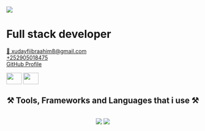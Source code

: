 <p align="left">
<h1 align='left'></h1>
<h1 align="left">
 <img src="https://readme-typing-svg.herokuapp.com/?font=Righteous&size=50&center=true&vCenter=true&width=500&height=70&duration=3000&lines=Hi+There!+👋;+I'm+Hudayfi+Ibraahim!;" />
</h1>
<h1> Full stack developer </h1> 
</p>
<p>
 <a href='mailto:xudayfiibraahim8@gmail.com'>🔗 xudayfiibraahim8@gmail.com</a> </br>
 <a href='tel:+252905018475'>+252905018475</a> </br>
 <a href='https://github.com/xudayfiIbra'>GitHub Profile</a> </br>
</p>

<p >
<a href="https://instagram.com/caaqil_bl" target="blank"><img align="center" src="https://raw.githubusercontent.com/rahuldkjain/github-profile-readme-generator/master/src/images/icons/Social/instagram.svg" alt="" height="30" width="40" /></a>
<a href="https://www.facebook.com/profile.php?id=100040152761217" target="blank"><img align="center" src="https://raw.githubusercontent.com/rahuldkjain/github-profile-readme-generator/master/src/images/icons/Social/facebook.svg" alt="" height="30" width="40" /></a>

<h2 align="center">⚒️ Tools, Frameworks and Languages that i use ⚒️</h2>
<br/>
<div align="center">
    <img src="https://skillicons.dev/icons?i=python,django,react,typescript,bootstrap,tailwindcss,html,css,vscode,github,figma,git" />
    <img src="https://skillicons.dev/icons?i=javascript,java,mysql,dart,flutter,linux,notion,vite" /><br>
</div>

<br/>

<p align="center"> <img src="https://komarev.com/ghpvc/?username=xudayfiibra&label=Profile%20views&color=0e78b6&style=circle" alt="" /> </p>

<p align="center"> <a href="https://twitter.com/XudayfiBaari" target="blank"><img src="https://img.shields.io/twitter/follow/XudayfiBaari?logo=twitter&style=for-the-badge" alt="" /></a> </p>



<p align="center"> 
<img align="center" src="https://github-readme-stats.vercel.app/api?username=xudayfiibra&show_icons=true&theme=radical" alt="" />
</p>

